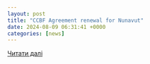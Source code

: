 ```yaml
---
layout: post
title: "CCBF Agreement renewal for Nunavut"
date: 2024-08-09 06:31:41 +0000
categories: [news]
---
```


[Читати далі](https://www.gov.nu.ca/en/newsroom/ccbf-agreement-renewal-nunavut-2024-08-08)
